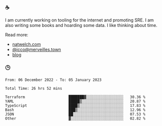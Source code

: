 ### ☕

I am currently working on tooling for the internet and promoting SRE. I am also writing some books and hoarding some data. I like thinking about time. 

Read more:

 - [natwelch.com](https://natwelch.com)
 - [@icco@merveilles.town](https://merveilles.town/@icco)
 - [blog](https://writing.natwelch.com)

### 🕒

<!--START_SECTION:waka-->

```text
From: 06 December 2022 - To: 05 January 2023

Total Time: 26 hrs 52 mins

Terraform                    ███████▓░░░░░░░░░░░░░░░░░   30.36 %
YAML                         █████▒░░░░░░░░░░░░░░░░░░░   20.87 %
TypeScript                   ████▒░░░░░░░░░░░░░░░░░░░░   17.83 %
Bash                         ███▒░░░░░░░░░░░░░░░░░░░░░   12.96 %
JSON                         ██░░░░░░░░░░░░░░░░░░░░░░░   07.53 %
Other                        ▓░░░░░░░░░░░░░░░░░░░░░░░░   02.82 %
```

<!--END_SECTION:waka-->

